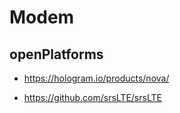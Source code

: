 # Modem

## openPlatforms
* https://hologram.io/products/nova/

*  https://github.com/srsLTE/srsLTE
